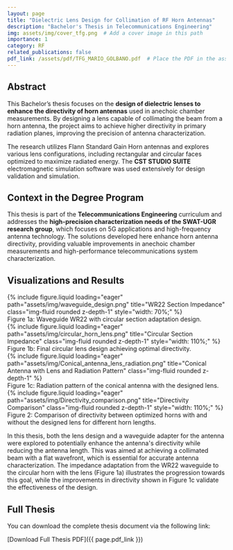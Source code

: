 ```yaml
---
layout: page
title: "Dielectric Lens Design for Collimation of RF Horn Antennas"
description: "Bachelor's Thesis in Telecommunications Engineering"
img: assets/img/cover_tfg.png  # Add a cover image in this path
importance: 1
category: RF
related_publications: false
pdf_link: /assets/pdf/TFG_MARIO_GOLBANO.pdf  # Place the PDF in the assets/pdf folder
---
```


## Abstract

This Bachelor’s thesis focuses on the **design of dielectric lenses to enhance the directivity of horn antennas** used in anechoic chamber measurements. By designing a lens capable of collimating the beam from a horn antenna, the project aims to achieve higher directivity in primary radiation planes, improving the precision of antenna characterization.

The research utilizes Flann Standard Gain Horn antennas and explores various lens configurations, including rectangular and circular faces optimized to maximize radiated energy. The **CST STUDIO SUITE** electromagnetic simulation software was used extensively for design validation and simulation.

## Context in the Degree Program

This thesis is part of the **Telecommunications Engineering** curriculum and addresses the **high-precision characterization needs of the SWAT-UGR research group**, which focuses on 5G applications and high-frequency antenna technology. The solutions developed here enhance horn antenna directivity, providing valuable improvements in anechoic chamber measurements and high-performance telecommunications system characterization.

## Visualizations and Results

<div class="row align-items-center">
    <div class="col-6 text-center mb-3">
        {% include figure.liquid loading="eager" path="assets/img/waveguide_design.png" title="WR22 Section Impedance" class="img-fluid rounded z-depth-1" style="width: 70%;" %}
        <div class="caption">Figure 1a: Waveguide WR22 with circular section adaptation design.</div>
    </div>
    <div class="col-6 text-center mb-3">
        {% include figure.liquid loading="eager" path="assets/img/circular_horn_lens.png" title="Circular Section Impedance" class="img-fluid rounded z-depth-1" style="width: 110%;" %}
        <div class="caption">Figure 1b: Final circular lens design achieving optimal directivity.</div>
    </div>
</div>

<div class="row align-items-center">
    <div class="col-6 text-center mb-3">
        {% include figure.liquid loading="eager" path="assets/img/Conical_antenna_lens_radiation.png" title="Conical Antenna with Lens and Radiation Pattern" class="img-fluid rounded z-depth-1" %}
        <div class="caption">Figure 1c: Radiation pattern of the conical antenna with the designed lens.</div>
    </div>
    <div class="col-6 text-center mb-3">
        {% include figure.liquid loading="eager" path="assets/img/Directivity_comparison.png" title="Directivity Comparison" class="img-fluid rounded z-depth-1" style="width: 110%;" %}
        <div class="caption">Figure 2: Comparison of directivity between optimized horns with and without the designed lens for different horn lengths.</div>
    </div>
</div>



In this thesis, both the lens design and a waveguide adapter for the antenna were explored to potentially enhance the antenna's directivity while reducing the antenna length. This was aimed at achieving a collimated beam with a flat wavefront, which is essential for accurate antenna characterization. The impedance adaptation from the WR22 waveguide to the circular horn with the lens (Figure 1a) illustrates the progression towards this goal, while the improvements in directivity shown in Figure 1c validate the effectiveness of the design.
  
## Full Thesis

You can download the complete thesis document via the following link:

[Download Full Thesis PDF]({{ page.pdf_link }})
